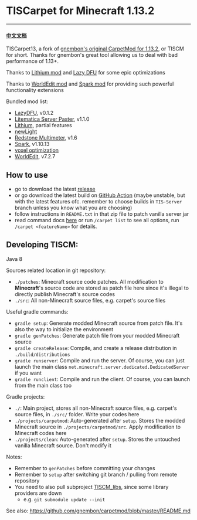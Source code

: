 # TISCarpet for Minecraft 1.13.2

------

#### [中文文档](https://github.com/TISUnion/TISCarpet113/blob/TIS-Server/docs/README_cn.md)

TISCarpet13, a fork of [gnembon's original CarpetMod for 1.13.2](https://github.com/gnembon/carpetmod), or TISCM for short. Thanks for gnembon's great tool allowing us to deal with bad performance of 1.13+.

Thanks to [Lithium mod](https://github.com/jellysquid3/lithium-fabric) and [Lazy DFU](https://github.com/astei/lazydfu) for some epic optimizations

Thanks to [WorldEdit mod](https://github.com/EngineHub/WorldEdit) and [Spark mod](https://github.com/lucko/spark) for providing such powerful functionality extensions

Bundled mod list:

- [LazyDFU](https://github.com/astei/lazydfu), v0.1.2
- [Litematica Server Paster](https://github.com/Fallen-Breath/litematica-server-paster), v1.1.0
- [Lithium](https://github.com/jellysquid3/lithium-fabric), partial features
- [newLight](https://github.com/Salandora/newLight)
- [Redstone Multimeter](https://github.com/SpaceWalkerRS/redstone-multimeter-fabric), v1.6
- [Spark](https://github.com/lucko/spark), v1.10.13
- [voxel optimization](https://github.com/OverengineeredCodingDuo/mcoptimizations)
- [WorldEdit](https://github.com/EngineHub/WorldEdit), v7.2.7

## How to use

- go to download the latest [release](https://github.com/TISUnion/TISCarpet113/releases)
- or go download the latest build on [GitHub Action](https://github.com/TISUnion/TISCarpet113/actions) (maybe unstable, but with the latest features ofc. remember to choose builds in `TIS-Server` branch unless you know what you are choosing)
- follow instructions in `README.txt` in that zip file to patch vanilla server jar
- read command docs [here](https://github.com/TISUnion/TISCarpet113/blob/TIS-Server/docs/Features.md) or run `/carpet list` to see all options, run `/carpet <featureName>` for details.

## Developing TISCM:

Java 8

Sources related location in git repository:

- `./patches`: Minecraft source code patches. All modification to **Minecraft**'s source code are stored as patch file here since it's illegal to directly publish Minecraft's source codes
- `./src`: All non-Minecraft source files, e.g. carpet's source files

Useful gradle commands:

- `gradle setup`: Generate modded Minecraft source from patch file. It's also the way to initialize the environment
- `gradle genPatches`: Generate patch file from your modded Minecraft source
- `gradle createRelease`: Compile, and create a release distribution in `./build/distributions`
- `gradle runserver`: Compile and run the server. Of course, you can just launch the main class `net.minecraft.server.dedicated.DedicatedServer` if you want
- `gradle runclient`: Compile and run the client. Of course, you can launch from the main class too

Gradle projects:

- `./`: Main project, stores all non-Minecraft source files, e.g. carpet's source files, in `./src/` folder. Write your codes here
- `./projects/carpetmod`: Auto-generated after `setup`. Stores the modded Minecraft source in `./projects/carpetmod/src`. Apply modification to Minecraft codes here
- `./projects/clean`: Auto-generated after `setup`. Stores the untouched vanilla Minecraft source. Don't modify it

Notes:

- Remember to `genPatches` before committing your changes
- Remember to `setup` after switching git branch / pulling from remote repository
- You need to also pull subproject [TISCM_libs](https://github.com/TISUnion/TISCM_libs), since some library providers are down
  - e.g. `git submodule update --init`

See also: https://github.com/gnembon/carpetmod/blob/master/README.md
